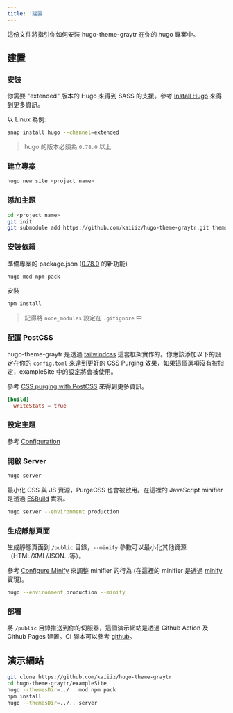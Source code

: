 ```yaml
---
title: '建置'
---
```


這份文件將指引你如何安裝 hugo-theme-graytr 在你的 hugo 專案中。

## 建置

### 安裝

你需要 "extended" 版本的 Hugo 來得到 SASS 的支援。參考 [Install Hugo](https://gohugo.io/getting-started/installing/) 來得到更多資訊。

以 Linux 為例:

```bash
snap install hugo --channel=extended
```

> hugo 的版本必須為 `0.78.0` 以上

### 建立專案

```bash
hugo new site <project name>
```

### 添加主題

```bash
cd <project name>
git init
git submodule add https://github.com/kaiiiz/hugo-theme-graytr.git themes/hugo-theme-graytr
```

### 安裝依賴

準備專案的 package.json ([0.78.0](https://gohugo.io/news/0.78.0-relnotes/) 的新功能)

```bash
hugo mod npm pack
```

安裝

```bash
npm install
```

> 記得將 `node_modules` 設定在 `.gitignore` 中

### 配置 PostCSS

hugo-theme-graytr 是透過 [tailwindcss](https://tailwindcss.com/) 這套框架實作的。你應該添加以下的設定在你的 `config.toml` 來達到更好的 CSS Purging 效果，如果這個選項沒有被指定，exampleSite 中的設定將會被使用。

參考 [CSS purging with PostCSS](https://gohugo.io/hugo-pipes/postprocess/#css-purging-with-postcss) 來得到更多資訊。

```toml
[build]
  writeStats = true
```

### 設定主題

參考 [Configuration](/hugo-theme-graytr/configuration/)

### 開啟 Server

```bash
hugo server
```

最小化 CSS 與 JS 資源，PurgeCSS 也會被啟用。在這裡的 JavaScript minifier 是透過 [ESBuild](https://github.com/evanw/esbuild) 實現。

```bash
hugo server --environment production
```

### 生成靜態頁面

生成靜態頁面到 `/public` 目錄，`--minify` 參數可以最小化其他資源（HTML/XML/JSON...等）。

參考 [Configure Minify](https://gohugo.io/getting-started/configuration/#configure-minify) 來調整 minifier 的行為 (在這裡的 minifier 是透過 [minify](https://github.com/tdewolff/minify) 實現)。

```bash
hugo --environment production --minify
```

### 部署

將 `/public` 目錄推送到你的伺服器，這個演示網站是透過 Github Action 及 Github Pages 建置。CI 腳本可以參考 [github](https://github.com/kaiiiz/hugo-theme-graytr/blob/main/.github/workflows/gh-pages.yml)。

## 演示網站

```bash
git clone https://github.com/kaiiiz/hugo-theme-graytr
cd hugo-theme-graytr/exampleSite
hugo --themesDir=../.. mod npm pack
npm install
hugo --themesDir=../.. server
```
